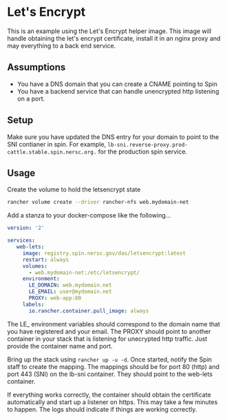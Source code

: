 # Let's Encrypt

This is an example using the Let's Encrypt helper image.  This image will handle obtaining the let's encrypt certificate, install it in an nginx proxy and may everything to a back end service.

## Assumptions

* You have a DNS domain that you can create a CNAME pointing to Spin
* You have a backend service that can handle unencrypted http listening on a port.

## Setup

Make sure you have updated the DNS entry for your domain to point to the SNI contianer in spin.
For example, `lb-sni.reverse-proxy.prod-cattle.stable.spin.nersc.org.` for the production spin service.

## Usage

Create the volume to hold the letsencrypt state

```bash
rancher volume create --driver rancher-nfs web.mydomain-net
```

Add a stanza to your docker-compose like the following...

```yaml
version: '2'

services:
   web-lets:
     image: registry.spin.nersc.gov/das/letsencrypt:latest
     restart: always
     volumes:
       - web.mydomain-net:/etc/letsencrypt/
     environment:
       LE_DOMAIN: web.mydomain.net
       LE_EMAIL: user@mydomain.net
       PROXY: web-app:80
     labels:
       io.rancher.container.pull_image: always
```

The LE_ environment variables should correspond to the domain name that you have registered and your email.
The PROXY should point to another container in your stack that is listening for unecrypted http traffic.  Just
provide the container name and port.

Bring up the stack using `rancher up -u -d`.  Once started, notify the Spin staff to create the mapping.  The mappings
should be for port 80 (http)  and port 443 (SNI) on the lb-sni container.  They should point to the web-lets container.

If everything works correctly, the container should obtain the certificate automatically and start up a listener on https.
This may take a few minutes to happen.  The logs should indicate if things are working correctly.



